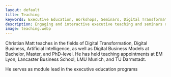 ```yaml
---
layout: default
title: Teaching
keywords: Executive Education, Workshops, Seminars, Digital Transformation, Digital Businesses, Artificial Intelligence, Business Models
description: Engaging and interactive executive teaching and seminars on Digital Transformation, Digital Business, Artificial Intelligence, and Business Models.
image: teaching.webp
---
```


Christian Matt teaches in the fields of Digital Transformation, Digital Business, Artificial Intelligence, 
as well as Digital Business Models at Bachelor, Master, and PhD-level. He has held teaching appointments at EM Lyon, 
Lancaster Business School, LMU Munich, and TU Darmstadt.

He serves as module lead in the executive education programs <script>getExternalLink('CAS Digital Transformation', 'https://www.unibe.ch/weiterbildungsangebote/cas_digital_transformation/index_ger.html')</script>
and <script>getExternalLink('CAS Tourism and Digitalization', 'https://www.unibe.ch/weiterbildungsangebote/cas_tourismus_und_digitalisierung/index_ger.html')</script>
at the University of Bern. His executive classes comprise topics such as:
- Introduction into Digital Transformation
- Strategic Aspects of Digital Transformation 
- Digital Transformation of Businesses and Value Creation 
- Digital Business Models
